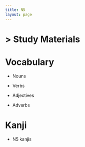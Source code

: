 ```yaml
---
title: N5
layout: page
---
```


# > Study Materials

# Vocabulary

- Nouns

- Verbs

- Adjectives

- Adverbs

# Kanji

- N5 kanjis


